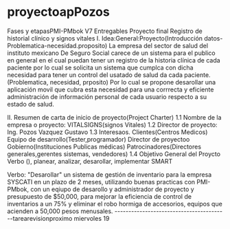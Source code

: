 # proyectoapPozos
Fases y etapasPMI-PMbok V7 Entregables Proyecto final Registro de historial clínico y signos vitales
I. Idea:General:Proyecto(Introducción datos-Problematica-necesidad.proposito)
La empresa del sector de salud del instituto mexicano De Seguro Social carece de un sistema para el publico en general
en el cual puedan tener un registro de la historia clínica de cada paciente por lo cual se solicita un sistema que 
cumplca con dicha necesidad para tener un control del usatado de salud da cada paciente. 
(Problematica, necesidad, prposito)
Por lo cual se propone desarollar una aplicación movil que cubra esta necesidad para una corrrecta y eficiente administración de información
personal de cada usuario respecto a su estado de salud.

II. Resumen de carta de inicio de proyecto(Project Charter)
1.1 Nombre de la empresa o proyecto: VITALSIGNS(signos Vitales)
1.2 Director de proyecto: Ing. Pozos Vazquez Gustavo
1.3 Interesaos. Clientes(Centros Medicos)
    Equipo de desarrollo(Tester,programador)
    Director de proyectoo
    Gobierno(Instituciones Publicas médicas)
    Patrocinadores(Directores generales,gerentes sistemas, vendedores)
1.4 Objetivo General del Proycto
Verbo (), planear, analizar, desarollar, implementar
SMART

Verbo:
"Desarollar" un sistema de gestión de inventario para la empresa SYSCATI en un plazo de 2 meses, utilizando buenas practicas con PMI-PMbok,
con un eqiupo de desarollo y administrador de proyecto y presupuesto de $50,000, para mejorar la eficiencia de control de inventarios a un 75%
y eliminar el robo hormiga de accesorios, equipos que acienden a 50,000 pesos menusales.
-----------------------------------------tarearevisionproximo miervoles 19
